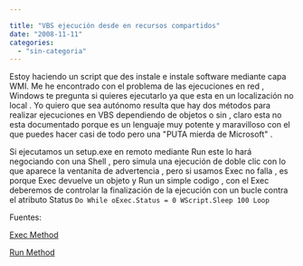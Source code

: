 ```yaml
---

title: "VBS ejecución desde en recursos compartidos"
date: "2008-11-11"
categories: 
  - "sin-categoria"
---
```


Estoy haciendo un script que des instale e instale software mediante capa WMI. Me he encontrado con el problema de las ejecuciones en red , Windows te pregunta si quieres ejecutarlo ya que esta en un localización no local . Yo quiero que sea autónomo resulta que hay dos métodos para realizar ejecuciones en VBS dependiendo de objetos o sin , claro esta no esta documentado porque es un lenguaje muy potente y maravilloso con el que puedes hacer casi de todo pero una "PUTA mierda de Microsoft" .

Si ejecutamos un setup.exe en remoto mediante Run este lo hará negociando con una Shell , pero simula una ejecución de doble clic con lo que aparece la ventanita de advertencia , pero si usamos Exec no falla , es porque Exec devuelve un objeto y Run un simple codigo , con el Exec deberemos de controlar la finalización de la ejecución con un bucle contra el atributo Status `Do While oExec.Status = 0 WScript.Sleep 100 Loop`

Fuentes:

[Exec Method](https://msdn.microsoft.com/en-us/library/ateytk4a(VS.85).aspx)

[Run Method](https://msdn.microsoft.com/en-us/library/d5fk67ky(VS.85).aspx)
